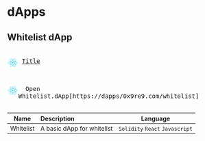 # dApps

## Whitelist dApp

<kbd> <br> <img align="left" alt="React" width="26px" src="https://raw.githubusercontent.com/github/explore/80688e429a7d4ef2fca1e82350fe8e3517d3494d/topics/react/react.png" />[Title][Link] <br> </kbd>

[Link]: # 'Link with example title.'


<kbd> <br> <img align="left" alt="React" width="26px" src="https://raw.githubusercontent.com/github/explore/80688e429a7d4ef2fca1e82350fe8e3517d3494d/topics/react/react.png" />
 Open Whitelist.dApp[https://dapps/0x9re9.com/whitelist] <br> </kbd>

| Name      | Description   | Language  |
| ------------- |:--------------|:---------:|
| Whitelist      | A basic dApp for whitelist | `Solidity` `React` `Javascript`  |

